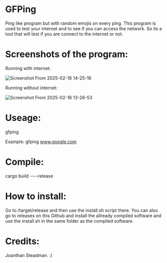 # GFPing
Ping like program but with random emojis on every ping. This program is used to test your internet and to see if you can access the network. So its a tool that will test if you are connect to the internet or not. 

# Screenshots of the program:
Running with internet:

![Screenshot From 2025-02-18 14-25-16](https://github.com/user-attachments/assets/db7c38c1-c6e8-416e-9c9b-00202d669bc7)

Running without internet:

![Screenshot From 2025-02-18 13-28-53](https://github.com/user-attachments/assets/28815d5c-71aa-4c95-9f6f-fc1b2878fe87)

# Useage:
gfping <hostname>

Example: gfping www.google.com

# Compile:
cargo build ----release
# How to install:
Go to /target/release and then use the install.sh script there. 
You can also go to releases on this Github and install the allready compiled software and use the install.sh in the same folder as the compiled software. 
# Credits:
Joanthan Steadman. :)
